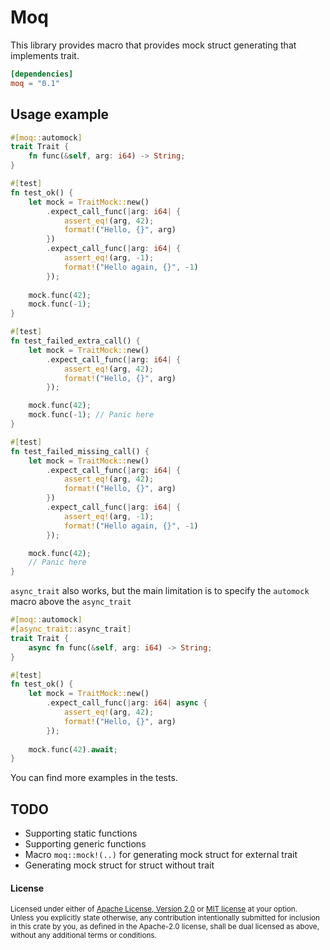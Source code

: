 # Moq

This library provides macro that provides mock struct generating that implements trait.

```toml
[dependencies]
moq = "0.1"
```

## Usage example
```rust
#[moq::automock]
trait Trait {
    fn func(&self, arg: i64) -> String;
}

#[test]
fn test_ok() {
    let mock = TraitMock::new()
        .expect_call_func(|arg: i64| {
            assert_eq!(arg, 42);
            format!("Hello, {}", arg)
        })
        .expect_call_func(|arg: i64| {
            assert_eq!(arg, -1);
            format!("Hello again, {}", -1)
        });
    
    mock.func(42);
    mock.func(-1);
}

#[test]
fn test_failed_extra_call() {
    let mock = TraitMock::new()
        .expect_call_func(|arg: i64| {
            assert_eq!(arg, 42);
            format!("Hello, {}", arg)
        });

    mock.func(42);
    mock.func(-1); // Panic here
}

#[test]
fn test_failed_missing_call() {
    let mock = TraitMock::new()
        .expect_call_func(|arg: i64| {
            assert_eq!(arg, 42);
            format!("Hello, {}", arg)
        })
        .expect_call_func(|arg: i64| {
            assert_eq!(arg, -1);
            format!("Hello again, {}", -1)
        });

    mock.func(42);
    // Panic here
}
```

`async_trait` also works, but the main limitation is to specify the `automock` macro above the `async_trait`
```rust
#[moq::automock]
#[async_trait::async_trait]
trait Trait {
    async fn func(&self, arg: i64) -> String;
}

#[test]
fn test_ok() {
    let mock = TraitMock::new()
        .expect_call_func(|arg: i64| async {
            assert_eq!(arg, 42);
            format!("Hello, {}", arg)
        });
    
    mock.func(42).await;
}
```

You can find more examples in the tests.

## TODO
- Supporting static functions
- Supporting generic functions
- Macro `moq::mock!(..)` for generating mock struct for external trait
- Generating mock struct for struct without trait

#### License

<sup>
Licensed under either of <a href="LICENSE-APACHE">Apache License, Version
2.0</a> or <a href="LICENSE-MIT">MIT license</a> at your option.
</sup>

<br>

<sub>
Unless you explicitly state otherwise, any contribution intentionally submitted
for inclusion in this crate by you, as defined in the Apache-2.0 license, shall
be dual licensed as above, without any additional terms or conditions.
</sub>